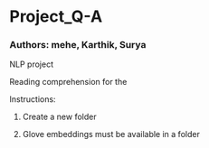 # Project_Q-A
### Authors: mehe, Karthik, Surya
NLP project

Reading comprehension for the 

Instructions: 

1. Create a new folder


2. Glove embeddings must be available in a folder

